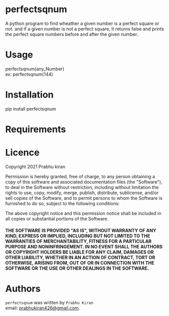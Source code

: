 perfectsqnum
============


A python program to find wheather a given number is a perfect square or not. and if a given number is not a perfect square, it returns false and prints the perfect square numbers before and after the given number.

Usage
====
perfectsqnum(any_Number)  
ex: perfectsqnum(144)

Installation
============
pip install perfectsqnum

Requirements
============


Licence
============
Copyright 2021 Prabhu kiran

Permission is hereby granted, free of charge, to any person obtaining a copy of this software and associated documentation files (the "Software"), to deal in the Software without restriction, including without limitation the rights to use, copy, modify, merge, publish, distribute, sublicense, and/or sell copies of the Software, and to permit persons to whom the Software is furnished to do so, subject to the following conditions:

The above copyright notice and this permission notice shall be included in all copies or substantial portions of the Software.

#### THE SOFTWARE IS PROVIDED "AS IS", WITHOUT WARRANTY OF ANY KIND, EXPRESS OR IMPLIED, INCLUDING BUT NOT LIMITED TO THE WARRANTIES OF MERCHANTABILITY, FITNESS FOR A PARTICULAR PURPOSE AND NONINFRINGEMENT. IN NO EVENT SHALL THE AUTHORS OR COPYRIGHT HOLDERS BE LIABLE FOR ANY CLAIM, DAMAGES OR OTHER LIABILITY, WHETHER IN AN ACTION OF CONTRACT, TORT OR OTHERWISE, ARISING FROM, OUT OF OR IN CONNECTION WITH THE SOFTWARE OR THE USE OR OTHER DEALINGS IN THE SOFTWARE.  


Authors
=======

`perfectsqnum` was written by `Prabhu Kiran`     
email: prabhukiran426@gmail.com.
